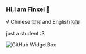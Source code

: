 ### Hi,I am Finxel 👋

√ Chinese 🇨🇳 and English 🇬🇧

just a student :3

![GitHub WidgetBox](https://github-widgetbox.vercel.app/api/skills?names=php,css,python&includeNames=true)
